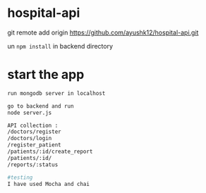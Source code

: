 # hospital-api

git remote add origin https://github.com/ayushk12/hospital-api.git

un `npm install` in backend directory

# start the app

```bash
run mongodb server in localhost

go to backend and run
node server.js

API collection :
/doctors/register
/doctors/login
/register_patient
/patients/:id/create_report
/patients/:id/
/reports/:status

#testing
I have used Mocha and chai
```
